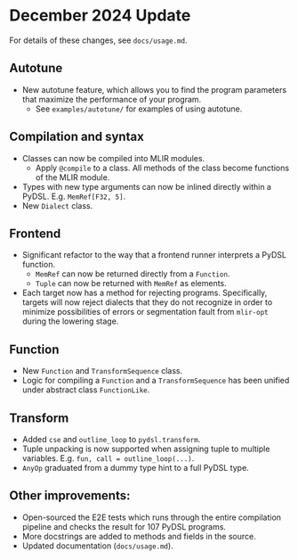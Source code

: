 # December 2024 Update

For details of these changes, see `docs/usage.md`.

## Autotune
- New autotune feature, which allows you to find the program parameters that maximize the performance of your program.
  - See `examples/autotune/` for examples of using autotune.

## Compilation and syntax
- Classes can now be compiled into MLIR modules.
  - Apply `@compile` to a class. All methods of the class become functions of the MLIR module.
- Types with new type arguments can now be inlined directly within a PyDSL. E.g. `MemRef[F32, 5]`.
- New `Dialect` class.

## Frontend
- Significant refactor to the way that a frontend runner interprets a PyDSL function.
  - `MemRef` can now be returned directly from a `Function`.
  - `Tuple` can now be returned with `MemRef` as elements.
- Each target now has a method for rejecting programs. Specifically, targets will now reject dialects that they do not recognize in order to minimize possibilities of errors or segmentation fault from `mlir-opt` during the lowering stage.

## Function
- New `Function` and `TransformSequence` class.
- Logic for compiling a `Function` and a `TransformSequence` has been unified under abstract class `FunctionLike`.

## Transform
- Added `cse` and `outline_loop` to `pydsl.transform`.
- Tuple unpacking is now supported when assigning tuple to multiple variables. E.g. `fun, call = outline_loop(...)`.
- `AnyOp` graduated from a dummy type hint to a full PyDSL type.

## Other improvements:
- Open-sourced the E2E tests which runs through the entire compilation pipeline and checks the result for 107 PyDSL programs.
- More docstrings are added to methods and fields in the source.
- Updated documentation (`docs/usage.md`).